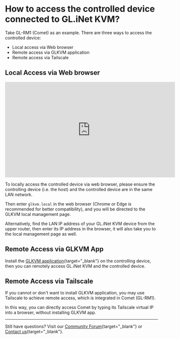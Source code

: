 # How to access the controlled device connected to GL.iNet KVM?

Take GL-RM1 (Comet) as an example. There are three ways to access the controlled device: 

- Local access via Web browser
- Remote access via GLKVM application
- Remote access via Tailscale

## Local Access via Web browser

<iframe width="560" height="315" src="https://www.youtube.com/embed/PlJ5JLt7aUo" title="YouTube video player" frameborder="0" allow="accelerometer; autoplay; clipboard-write; encrypted-media; gyroscope; picture-in-picture" allowfullscreen></iframe>

To locally access the controlled device via web browser, please ensure the controlling device (i.e. the host) and the controlled device are in the same LAN network.

Then enter `glkvm.local` in the web browser (Chrome or Edge is recommended for better compatibility), and you will be directed to the GLKVM local management page.

Alternatively, find the LAN IP address of your GL.iNet KVM device from the upper router, then enter its IP address in the browser, it will also take you to the local management page as well.

## Remote Access via GLKVM App

Install the [GLKVM application](https://www.gl-inet.com/app-rm/){target="_blank"} on the controlling device, then you can remotely access GL.iNet KVM and the controlled device.

## Remote Access via Tailscale

If you cannot or don't want to install GLKVM application, you may use Tailscale to achieve remote access, which is integrated in Comet (GL-RM1). 

In this way, you can directly access Comet by typing its Tailscale virtual IP into a browser, without installing GLKVM app.

---

Still have questions? Visit our [Community Forum](https://forum.gl-inet.com){target="_blank"} or [Contact us](https://www.gl-inet.com/contacts/){target="_blank"}.